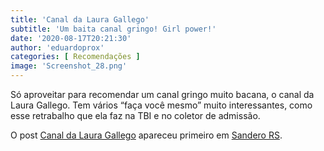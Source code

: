```yaml
---
title: 'Canal da Laura Gallego'
subtitle: 'Um baita canal gringo! Girl power!'
date: '2020-08-17T20:21:30'
author: 'eduardoprox'
categories: [ Recomendações ]
image: 'Screenshot_28.png'
---
```


Só aproveitar para recomendar um canal gringo muito bacana, o canal da Laura Gallego. Tem vários “faça você mesmo” muito interessantes, como esse retrabalho que ela faz na TBI e no coletor de admissão.




O post [Canal da Laura Gallego](https://sanderors.com/canal-da-laura-gallego/) apareceu primeiro em [Sandero RS](https://sanderors.com).

